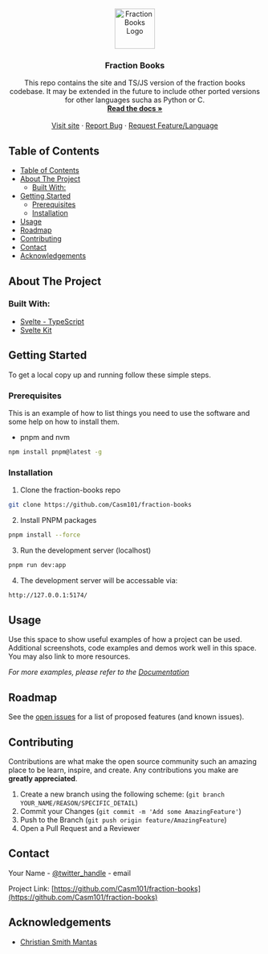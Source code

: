 <!-- PROJECT LOGO -->
<br />
<p align="center">
  <a href="https://github.com/Casm101/fraction-books">
    <img src="https://safeguru.com/favicon/apple-touch-icon.png" alt="Fraction Books Logo" width="80" height="80">
  </a>

  <h3 align="center">Fraction Books</h3>

  <p align="center">
    This repo contains the site and TS/JS version of the fraction books codebase. It may be extended in the future to include other ported versions for other languages sucha as Python or C.
    <br />
    <a href="https://github.com/Casm101/fraction-books"><strong>Read the docs »</strong></a>
    <br />
    <br />
    <a href="https://github.com/Casm101/fraction-books">Visit site</a>
    ·
    <a href="https://github.com/Casm101/fraction-books/issues">Report Bug</a>
    ·
    <a href="https://github.com/Casm101/fraction-books/issues">Request Feature/Language</a>
  </p>
</p>



<!-- TABLE OF CONTENTS -->
## Table of Contents

- [Table of Contents](#table-of-contents)
- [About The Project](#about-the-project)
	- [Built With:](#built-with)
- [Getting Started](#getting-started)
	- [Prerequisites](#prerequisites)
	- [Installation](#installation)
- [Usage](#usage)
- [Roadmap](#roadmap)
- [Contributing](#contributing)
- [Contact](#contact)
- [Acknowledgements](#acknowledgements)



<!-- ABOUT THE PROJECT -->
## About The Project

<!-- Image of project idea -->
<!--[![Product Name Screen Shot][product-screenshot]](https://safeguru.com)-->


### Built With:

* [Svelte - TypeScript]()
* [Svelte Kit]()


<!-- GETTING STARTED -->
## Getting Started

To get a local copy up and running follow these simple steps.

### Prerequisites

This is an example of how to list things you need to use the software and some help on how to install them.
* pnpm and nvm
```sh
npm install pnpm@latest -g
```

### Installation
 
1. Clone the fraction-books repo
```sh
git clone https://github.com/Casm101/fraction-books
```
2. Install PNPM packages
```sh
pnpm install --force
```
3. Run the development server (localhost)
```sh
pnpm run dev:app
```
4. The development server will be accessable via:
```sh
http://127.0.0.1:5174/
```



<!-- USAGE EXAMPLES -->
## Usage

Use this space to show useful examples of how a project can be used. Additional screenshots, code examples and demos work well in this space. You may also link to more resources.

_For more examples, please refer to the [Documentation](https://example.com)_



<!-- ROADMAP -->
## Roadmap

See the [open issues](https://github.com/Casm101/fraction-books/issues) for a list of proposed features (and known issues).



<!-- CONTRIBUTING -->
## Contributing

Contributions are what make the open source community such an amazing place to be learn, inspire, and create. Any contributions you make are **greatly appreciated**.

1. Create a new branch using the following scheme: (`git branch YOUR_NAME/REASON/SPECIFIC_DETAIL`)
2. Commit your Changes (`git commit -m 'Add some AmazingFeature'`)
3. Push to the Branch (`git push origin feature/AmazingFeature`)
5. Open a Pull Request and a Reviewer


<!-- CONTACT -->
## Contact

Your Name - [@twitter_handle](https://twitter.com/twitter_handle) - email

Project Link: [https://github.com/Casm101/fraction-books](https://github.com/Casm101/fraction-books)



<!-- ACKNOWLEDGEMENTS -->
## Acknowledgements

* [Christian Smith Mantas](https://github.com/)